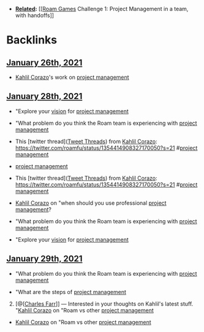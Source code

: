 - **[Related](<Related.md>):** [[[Roam Games](<[[Roam Games.md>) Challenge 1: Project Management in a team, with handoffs]]

# Backlinks
## [January 26th, 2021](<January 26th, 2021.md>)
- [Kahlil Corazo](<Kahlil Corazo.md>)'s work on [project management](<project management.md>)

## [January 28th, 2021](<January 28th, 2021.md>)
- "Explore your [vision]([Vision](<Vision.md>)) for [project management](<project management.md>)

- "What problem do you think the Roam team is experiencing with [project management](<project management.md>)

- This [twitter thread]([Tweet Threads](<Tweet Threads.md>)) from [Kahlil Corazo](<Kahlil Corazo.md>): https://twitter.com/roamfu/status/1354414908327170050?s=21 #[project management](<project management.md>)

- [project management](<project management.md>)

- This [twitter thread]([Tweet Threads](<Tweet Threads.md>)) from [Kahlil Corazo](<Kahlil Corazo.md>): https://twitter.com/roamfu/status/1354414908327170050?s=21 #[project management](<project management.md>)

- [Kahlil Corazo](<Kahlil Corazo.md>) on "when should you use professional [project management](<project management.md>)?

- "What problem do you think the Roam team is experiencing with [project management](<project management.md>)

- "Explore your [vision]([Vision](<Vision.md>)) for [project management](<project management.md>)

## [January 29th, 2021](<January 29th, 2021.md>)
- "What problem do you think the Roam team is experiencing with [project management](<project management.md>)

- "What are the steps of [project management](<project management.md>)

2. [@[[Charles Farr](<@[[Charles Farr.md>)]] — Interested in your thoughts on Kahlil's latest stuff. "[Kahlil Corazo](<Kahlil Corazo.md>) on "Roam vs other [project management](<project management.md>)

- [Kahlil Corazo](<Kahlil Corazo.md>) on "Roam vs other [project management](<project management.md>)

